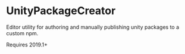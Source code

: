 # UnityPackageCreator
Editor utility for authoring and manually publishing unity packages to a custom npm.

Requires 2019.1+
